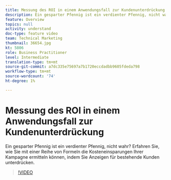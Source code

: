 ```yaml
---
title: Messung des ROI in einem Anwendungsfall zur Kundenunterdrückung
description: Ein gesparter Pfennig ist ein verdienter Pfennig, nicht wahr? Erfahren Sie, wie Sie mit einer Reihe von Formeln die Kosteneinsparungen Ihrer Kampagne ermitteln können, indem Sie Anzeigen für bestehende Kunden unterdrücken.
feature: Overview
topics: null
activity: understand
doc-type: feature video
team: Technical Marketing
thumbnail: 36654.jpg
kt: 5806
role: Business Practitioner
level: Intermediate
translation-type: tm+mt
source-git-commit: a7dc335e75697a7b1720eccdadbb9605fdeda798
workflow-type: tm+mt
source-wordcount: '74'
ht-degree: 1%

---
```



# Messung des ROI in einem Anwendungsfall zur Kundenunterdrückung

Ein gesparter Pfennig ist ein verdienter Pfennig, nicht wahr? Erfahren Sie, wie Sie mit einer Reihe von Formeln die Kosteneinsparungen Ihrer Kampagne ermitteln können, indem Sie Anzeigen für bestehende Kunden unterdrücken.

>[!VIDEO](https://video.tv.adobe.com/v/36654/?quality=12&learn=on)
